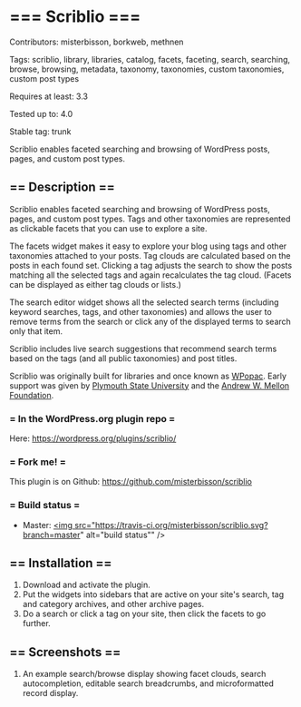 # === Scriblio ===

Contributors: misterbisson, borkweb, methnen

Tags: scriblio, library, libraries, catalog, facets, faceting, search, searching, browse, browsing, metadata, taxonomy, taxonomies, custom taxonomies, custom post types

Requires at least: 3.3

Tested up to: 4.0

Stable tag: trunk

Scriblio enables faceted searching and browsing of WordPress posts, pages, and custom post types. 

## == Description ==

Scriblio enables faceted searching and browsing of WordPress posts, pages, and custom post types. Tags and other taxonomies are represented as clickable facets that you can use to explore a site.

The facets widget makes it easy to explore your blog using tags and other taxonomies attached to your posts. Tag clouds are calculated based on the posts in each found set. Clicking a tag adjusts the search to show the posts matching all the selected tags and again recalculates the tag cloud. (Facets can be displayed as either tag clouds or lists.)

The search editor widget shows all the selected search terms (including keyword searches, tags, and other taxonomies) and allows the user to remove terms from the search or click any of the displayed terms to search only that item.

Scriblio includes live search suggestions that recommend search terms based on the tags (and all public taxonomies) and post titles.

Scriblio was originally built for libraries and once known as <a href="http://maisonbisson.com/blog/post/11133/">WPopac</a>. Early support was given by <a href="http://www.plymouth.edu/">Plymouth State University</a> and the <a href="http://www.mellon.org/">Andrew W. Mellon Foundation</a>.

### = In the WordPress.org plugin repo =

Here: https://wordpress.org/plugins/scriblio/

### = Fork me! =

This plugin is on Github: https://github.com/misterbisson/scriblio

### = Build status =

- Master: <a href="https://travis-ci.org/misterbisson/scriblio"><img src="https://travis-ci.org/misterbisson/scriblio.svg?branch=master" alt="build status"" /></a>

## == Installation ==

1. Download and activate the plugin.
1. Put the widgets into sidebars that are active on your site's search, tag and category archives, and other archive pages.
1. Do a search or click a tag on your site, then click the facets to go further.

## == Screenshots ==

1. An example search/browse display showing facet clouds, search autocompletion, editable search breadcrumbs, and microformatted record display.
